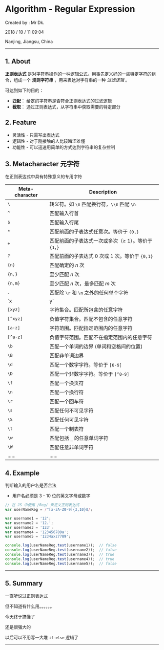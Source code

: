 # Algorithm - Regular Expression

Created by : Mr Dk.

2018 / 10 / 11 09:04

Nanjing, Jiangsu, China

---

## 1. About

__正则表达式__ 是对字符串操作的一种逻辑公式。用事先定义好的一些特定字符的组合，组成一个 __规则字符串__ ，用来表达对字符串的一种 _过滤逻辑_ 。

可达到如下的目的：

* __匹配__： 给定的字符串是否符合正则表达式的过滤逻辑
* __截取__： 通过正则表达式，从字符串中获取需要的特定部分

## 2. Feature

* 灵活性 - 只需写出表达式
* 逻辑性 - 对于刚接触的人比较晦涩难懂
* 功能性 - 可以迅速用简单的方式达到字符串的复杂控制

## 3. Metacharacter 元字符

在正则表达式中具有特殊意义的专用字符

| Meta-character | Description                                         |
| -------------- | --------------------------------------------------- |
| `\`            | 转义符。如 `\n` 匹配换行符，`\\n` 匹配 `\n`         |
| `^`            | 匹配输入行首                                        |
| `$`            | 匹配输入行尾                                        |
| `*`            | 匹配前面的子表达式任意次。等价于 `{0,}`             |
| `+`            | 匹配前面的子表达式一次或多次（≥ 1）。等价于 `{1，}` |
| `?`            | 匹配前面的子表达式 0 次或 1 次。等价于 `{0,1}`      |
| `{n}`          | 匹配确定的 _n_ 次                                   |
| `{n,}`         | 至少匹配 _n_ 次                                     |
| `{n,m}`        | 至少匹配 _n_ 次，最多匹配 _m_ 次                    |
| `.`            | 匹配除 `\r` 和 `\n` 之外的任何单个字符              |
| `x|y`          | 匹配 _x_ 或 _y_                                     |
| `[xyz]`        | 字符集合。匹配所包含的任意字符                      |
| `[^xyz]`       | 负值字符集合。匹配不包含的任意字符                  |
| `[a-z]`        | 字符范围。匹配指定范围内的任意字符                  |
| `[^a-z]`       | 负值字符范围。匹配不在指定范围内的任意字符          |
| `\b`           | 匹配一个单词的边界 (单词和空格间的位置)             |
| `\B`           | 匹配非单词边界                                      |
| `\d`           | 匹配一个数字字符。等价于 `[0-9]`                    |
| `\D`           | 匹配一个非数字字符。等价于 `[^0-9]`                 |
| `\f`           | 匹配一个换页符                                      |
| `\n`           | 匹配一个换行符                                      |
| `\r`           | 匹配一个回车符                                      |
| `\s`           | 匹配任何不可见字符                                  |
| `\S`           | 匹配任何可见字符                                    |
| `\t`           | 匹配一个制表符                                      |
| `\w`           | 匹配包括 `_` 的任意单词字符                         |
| `\W`           | 匹配任意非单词字符                                  |
| ......         | ......                                              |

## 4. Example

判断输入的用户名是否合法

* 用户名必须是 3 - 10 位的英文字母或数字

```javascript
// 在 JS 中使用 /Reg/ 来定义正则表达式
var userNameReg = /^[a-zA-Z0-9]{3,10}$/;

var username1 = '12';
var username2 = '12.';
var username3 = '123';
var username4 = '123456789a';
var username5 = '1234axz7789';

console.log(userNameReg.test(username1));  // false
console.log(userNameReg.test(username2));  // false
console.log(userNameReg.test(username3));  // true
console.log(userNameReg.test(username4));  // true
console.log(userNameReg.test(username5));  // false
```

---

## 5. Summary

一直听说过正则表达式

但不知道有什么用。。。。。。

今天终于搞懂了

还是很强大的

以后可以不用写一大堆 `if-else` 逻辑了

---

